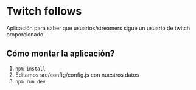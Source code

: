 # Twitch follows

Aplicación para saber qué usuarios/streamers sigue un usuario de twitch proporcionado.

## Cómo montar la aplicación?

1. `npm install`
2. Editamos src/config/config.js con nuestros datos
3. `npm run dev`